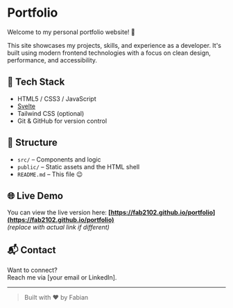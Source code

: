 # Portfolio

Welcome to my personal portfolio website! 🚀

This site showcases my projects, skills, and experience as a developer. It's built using modern frontend technologies with a focus on clean design, performance, and accessibility.

## 🔧 Tech Stack

- HTML5 / CSS3 / JavaScript
- [Svelte](https://svelte.dev/)
- Tailwind CSS (optional)
- Git & GitHub for version control

## 📁 Structure

- `src/` – Components and logic
- `public/` – Static assets and the HTML shell
- `README.md` – This file 😉

## 🌐 Live Demo

You can view the live version here: **[https://fab2102.github.io/portfolio](https://fab2102.github.io/portfolio)**  
_(replace with actual link if different)_

## 📬 Contact

Want to connect?  
Reach me via [your email or LinkedIn].

---

> Built with ❤️ by Fabian
